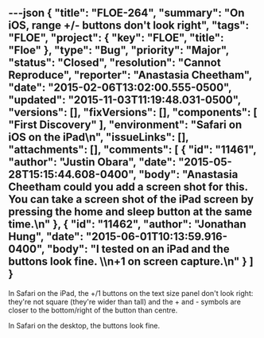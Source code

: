 ---json
{
  "title": "FLOE-264",
  "summary": "On iOS, range +/- buttons don't look right",
  "tags": "FLOE",
  "project": {
    "key": "FLOE",
    "title": "Floe"
  },
  "type": "Bug",
  "priority": "Major",
  "status": "Closed",
  "resolution": "Cannot Reproduce",
  "reporter": "Anastasia Cheetham",
  "date": "2015-02-06T13:02:00.555-0500",
  "updated": "2015-11-03T11:19:48.031-0500",
  "versions": [],
  "fixVersions": [],
  "components": [
    "First Discovery"
  ],
  "environment": "Safari on iOS on the iPad\n",
  "issueLinks": [],
  "attachments": [],
  "comments": [
    {
      "id": "11461",
      "author": "Justin Obara",
      "date": "2015-05-28T15:15:44.608-0400",
      "body": "Anastasia Cheetham could you add a screen shot for this. You can take a screen shot of the iPad screen by pressing the home and sleep button at the same time.\n"
    },
    {
      "id": "11462",
      "author": "Jonathan Hung",
      "date": "2015-06-01T10:13:59.916-0400",
      "body": "I tested on an iPad and the buttons look fine. \\\n+1 on screen capture.\n"
    }
  ]
}
---
In Safari on the iPad, the +/1 buttons on the text size panel don't look right: they're not square (they're wider than tall) and the + and - symbols are closer to the bottom/right of the button than centre.

In Safari on the desktop, the buttons look fine.

        